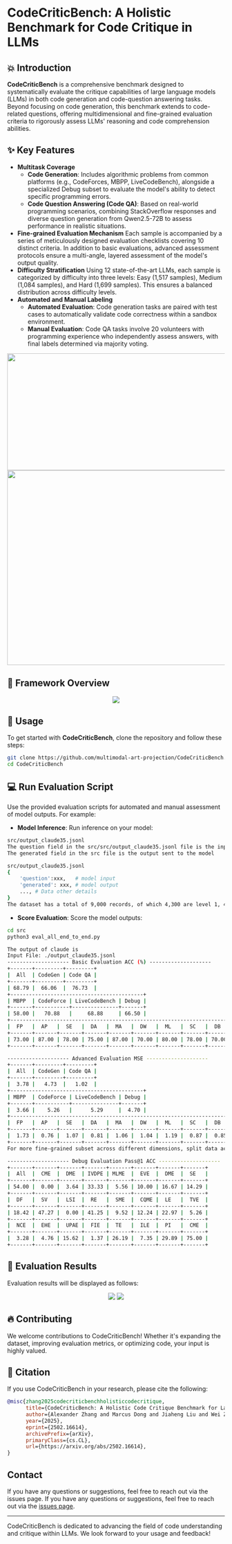 # CodeCriticBench: A Holistic Benchmark for Code Critique in LLMs
## 💥 Introduction
**CodeCriticBench** is a comprehensive benchmark designed to systematically evaluate the critique capabilities of large language models (LLMs) in both code generation and code-question answering tasks. Beyond focusing on code generation, this benchmark extends to code-related questions, offering multidimensional and fine-grained evaluation criteria to rigorously assess LLMs' reasoning and code comprehension abilities.
## ✨ Key Features
- **Multitask Coverage**
  - **Code Generation**: Includes algorithmic problems from common platforms (e.g., CodeForces, MBPP, LiveCodeBench), alongside a specialized Debug subset to evaluate the model's ability to detect specific programming errors.
  - **Code Question Answering (Code QA)**: Based on real-world programming scenarios, combining StackOverflow responses and diverse question generation from Qwen2.5-72B to assess performance in realistic situations.
- **Fine-grained Evaluation Mechanism**
 Each sample is accompanied by a series of meticulously designed evaluation checklists covering 10 distinct criteria. In addition to basic evaluations, advanced assessment protocols ensure a multi-angle, layered assessment of the model's output quality.
- **Difficulty Stratification**
 Using 12 state-of-the-art LLMs, each sample is categorized by difficulty into three levels: Easy (1,517 samples), Medium (1,084 samples), and Hard (1,699 samples). This ensures a balanced distribution across difficulty levels.
- **Automated and Manual Labeling**
  - **Automated Evaluation**: Code generation tasks are paired with test cases to automatically validate code correctness within a sandbox environment.
  - **Manual Evaluation**: Code QA tasks involve 20 volunteers with programming experience who independently assess answers, with final labels determined via majority voting.

<div align="center">

<img src="./source/image1.png" width="900" height="270">

<img src="./source/image2.png" width="550" height="450">
</div>

## 🌸 Framework Overview

<div align="center">
<img src="./source/image3.png" >
</div>


## 🌸 Usage
To get started with **CodeCriticBench**, clone the repository and follow these steps:
```bash
git clone https://github.com/multimodal-art-projection/CodeCriticBench.git
cd CodeCriticBench
```
## 💻 Run Evaluation Script
Use the provided evaluation scripts for automated and manual assessment of model outputs. For example:
- **Model Inference**: Run inference on your model:
```bash
src/output_claude35.jsonl
The question field in the src/src/output_claude35.jsonl file is the input to the model.
The generated field in the src file is the output sent to the model

src/output_claude35.jsonl
{
    'question':xxx,   # model input
    'generated': xxx, # model output
    ..., # Data other details
}
The dataset has a total of 9,000 records, of which 4,300 are level 1, 4,300 are level 2, and 400 are level 3.

```
- **Score Evaluation**: Score the model outputs:
```bash
cd src
python3 eval_all_end_to_end.py

The output of claude is
Input File: ./output_claude35.jsonl
-------------------- Basic Evaluation ACC (%) --------------------
+-------+---------+---------+
|  All  | CodeGen | Code QA |
+-------+---------+---------+
| 68.79 |  66.06  |  76.73  |
+-------------------------------------------+
| MBPP  | CodeForce | LiveCodeBench | Debug |
+-------+-----------+---------------+-------+
| 58.00 |   70.88   |     68.88     | 66.50 |
+---------------------------------------------------------------------------------------+
|  FP   |  AP   |  SE   |  DA   |  MA   |  DW   |  ML   |  SC   |  DB   |  MM   |  OS   |
+-------+-------+-------+-------+-------+-------+-------+-------+-------+-------+-------+
| 73.00 | 87.00 | 78.00 | 75.00 | 87.00 | 70.00 | 80.00 | 78.00 | 70.00 | 86.00 | 60.00 |
+-------+-------+-------+-------+-------+-------+-------+-------+-------+-------+-------+

-------------------- Advanced Evaluation MSE --------------------
+-------+---------+---------+
|  All  | CodeGen | Code QA |
+-------+---------+---------+
|  3.78 |   4.73  |   1.02  |
+-------------------------------------------+
| MBPP  | CodeForce | LiveCodeBench | Debug |
+-------+-----------+---------------+-------+
|  3.66 |    5.26   |      5.29     |  4.70 |
+---------------------------------------------------------------------------------------+
|  FP   |  AP   |  SE   |  DA   |  MA   |  DW   |  ML   |  SC   |  DB   |  MM   |  OS   |
+-------+-------+-------+-------+-------+-------+-------+-------+-------+-------+-------+
|  1.73 |  0.76 |  1.07 |  0.81 |  1.06 |  1.04 |  1.19 |  0.87 |  0.85 |  0.82 |  1.02 |
+-------+-------+-------+-------+-------+-------+-------+-------+-------+-------+-------+
For more fine-grained subset across different dimensions, split data according to subset name and dimension name

-------------------- Debug Evaluation Pass@1 ACC --------------------
+-------+-------+-------+-------+-------+-------+-------+-------+
|  All  |  CME  |  DME  | IVDPE | MLME  |  EVE  |  DME  |  SE   |
+-------+-------+-------+-------+-------+-------+-------+-------+
| 54.00 |  0.00 |  3.64 | 33.33 |  5.56 | 10.00 | 16.67 | 14.29 |
+-------+-------+-------+-------+-------+-------+-------+-------+
|  DF   |  SV   |  LSI  |  RE   |  SME  |  CQME |  LE   |  TVE  |
+-------+-------+-------+-------+-------+-------+-------+-------+
| 18.42 | 47.27 |  0.00 | 41.25 |  9.52 | 12.24 | 22.97 |  5.26 |
+-------+-------+-------+-------+-------+-------+-------+-------+
|  NCE  |  EHE  |  UPAE |  FIE  |  TE   |  ILE  |  PI   |  CME  |
+-------+-------+-------+-------+-------+-------+-------+-------+
|  3.28 |  4.76 | 15.62 |  1.37 | 26.19 |  7.35 | 29.89 | 75.00 |
+-------+-------+-------+-------+-------+-------+-------+-------+
```
## 📰 Evaluation Results
Evaluation results will be displayed as follows:

<div align="center">

<img src="./source/image4.png"  >

<img src="./source/image5.png" >
</div>

## 🔥 Contributing
We welcome contributions to CodeCriticBench! Whether it's expanding the dataset, improving evaluation metrics, or optimizing code, your input is highly valued.


## 📜 Citation
If you use CodeCriticBench in your research, please cite the following:
```bibtex
@misc{zhang2025codecriticbenchholisticcodecritique,
      title={CodeCriticBench: A Holistic Code Critique Benchmark for Large Language Models},
      author={Alexander Zhang and Marcus Dong and Jiaheng Liu and Wei Zhang and Yejie Wang and Jian Yang and Ge Zhang and Tianyu Liu and Zhongyuan Peng and Yingshui Tan and Yuanxing Zhang and Zhexu Wang and Weixun Wang and Yancheng He and Ken Deng and Wangchunshu Zhou and Wenhao Huang and Zhaoxiang Zhang},
      year={2025},
      eprint={2502.16614},
      archivePrefix={arXiv},
      primaryClass={cs.CL},
      url={https://arxiv.org/abs/2502.16614},
}
```


## Contact
If you have any questions or suggestions, feel free to reach out via the issues page.
If you have any questions or suggestions, feel free to reach out via the [issues page](https://github.com/xxzcc/CodeCriticBench/issues).

---
CodeCriticBench is dedicated to advancing the field of code understanding and critique within LLMs. We look forward to your usage and feedback!
